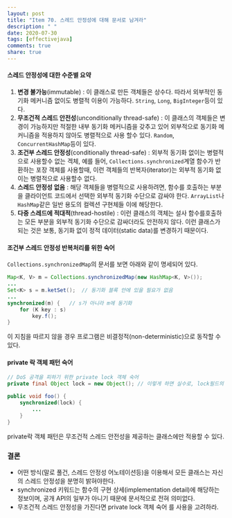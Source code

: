 ```yaml
---
layout: post
title: "Item 70. 스레드 안정성에 대해 문서로 남겨라"
description: " "
date: 2020-07-30
tags: [effectivejava]
comments: true
share: true
---
```



#### 스레드 안정성에 대한 수준별 요약
1. __변경 불가능__(immutable) : 이 클래스로 만든 객체들은 상수다. 따라서 외부적인 동기화 메커니즘 없이도 병렬적 이용이 가능하다.
  ```String```, ```Long```, ```BigInteger```등이 있다.
2. __무조건적 스레드 안전성__(unconditionally thread-safe) : 이 클래스의 객체들은 변경이 가능하지만 
  적절한 내부 동기화 메커니즘을 갖추고 있어 외부적으로 동기화 메커니즘을 적용하지 않아도 병렬적으로 사용 할수 있다.
  ```Random```, ```ConcurrentHashMap```등이 있다.
3. __조건부 스레드 안정성__(conditionally thread-safe) : 외부적 동기화 없이는 병렬적으로 사용할수 없는 겍체, 
  예를 들어, ```Collections.synchronized```계열 함수가 반환하는 포장 객체를 사용할때, 
  이런 객체들의 반복자(iterator)는 외부적 동기화 없이는 병렬적으로 사용할수 없다.
4. __스레드 안정성 없음__ : 해당 객체들을 병렬적으로 사용하려면, 함수를 호출하는 부분을 클라이언트 코드에서 
  선택한 외부적 동기화 수단으로 감싸야 한다. ```ArrayList```나 ```HashMap```같은 일반 용도의 컬렉션 구현체들 이에 해당한다.
5. __다중 스레드에 적대적__(thread-hostile) : 이런 클래스의 객체는 설사 함수를호출하는 모든 부분을 외부적 동기화 수단으로 감싸더라도 안전하지 않다.
  이런 클래스가 되는 것은 보통, 동기화 없이 정적 데이터(static data)를 변경하기 때문이다.
  

#### 조건부 스레드 안정성 반복처리를 위한 숙어
```Collections.synchronizedMap```의 문서를 보면 아래와 같이 명세되어 있다.
```java
Map<K, V> m = Collections.synchronizedMap(new HashMap<K, V>());
...
Set<K> s = m.ketSet();  // 동기화 블록 안에 있을 필요가 없음
...
synchronized(m) {   // s가 아니라 m에 동기화
    for (K key : s)
        key.f();
}
```
이 지침을 따르지 않을 경우 프로그램은 비결정적(non-deterministic)으로 동작할 수 있다.


#### private 락 객체 패턴 숙어
```java
// DoS 공격을 피하기 위한 private lock 객체 숙어
private final Object lock = new Object(); // 이렇게 하면 실수로, lock필드의 내용을 변경하는 것을 막을 수 있음

public void foo() {
    synchronized(lock) {
        ...
    }
}
```
private락 객체 패턴은 무조건적 스레드 안전성을 제공하는 클래스에만 적용할 수 있다.



### 결론
- 어떤 방식(말로 풀건, 스레드 안정성 어노테이션등)을 이용해서 모든 클래스는 자신의 스레드 안정성을 분명히 밝혀야한다.
- synchronized 키워드는 함수의 구현 상세(implementation detail)에 해당하는 정보이며, 공개 API의 일부가 아니기 때문에 문서적으로 전혀 의미없다.
- 무조건적 스레드 안정성을 가진다면 private lock 객체 숙어 를 사용을 고려하라.